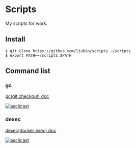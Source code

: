 # Scripts

My scripts for work.

## Install

```
$ git clone https://github.com/liubin/scripts ~/scripts
$ export PATH=~/scripts:$PATH
```

## Command list

### gc

[gc(git checkout) doc](docs/gc.md)

[![asciicast](https://asciinema.org/a/drprjbjaz46py8db8brea1muu.png)](https://asciinema.org/a/drprjbjaz46py8db8brea1muu)

### dexec

[dexec(docker exec) doc](docs/dexec.md)

[![asciicast](https://asciinema.org/a/b9bxcyf4iamfnoc8wzu3udm3i.png)](https://asciinema.org/a/b9bxcyf4iamfnoc8wzu3udm3i)